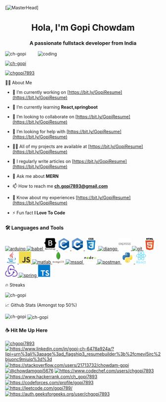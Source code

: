 [![MasterHead](https://i.pinimg.com/originals/2f/f4/28/2ff428006f3ade5f10beac69372062ab.gif)]
<h1 align="center">
Hola, I'm Gopi Chowdam</h1>
<h3 align="center">A passionate fullstack developer from India</h3>
<img align="right" alt="coding" width="398" src="https://cdn.dribbble.com/users/1162077/screenshots/3848914/programmer.gif" alt="ch-gopi" /> 
<p align="left"> <img src="https://komarev.com/ghpvc/?username=ch-gopi&label=Profile%20views&color=0e75b6&style=flat" alt="ch-gopi" /> </p>

<p align="left"> <a href="https://github.com/ryo-ma/github-profile-trophy"><img src="https://github-profile-trophy.vercel.app/?username=ch-gopi" alt="ch-gopi" /></a> </p>

<p align="left"> <a href="https://twitter.com/chgopi7893" target="blank"><img src="https://img.shields.io/twitter/follow/chgopi7893?logo=twitter&style=for-the-badge" alt="chgopi7893" /></a> </p>

👩‍💻 About Me
- 🔭 I’m currently working on [https://bit.ly/GopiResume](https://bit.ly/GopiResume)

- 🌱 I’m currently learning **React,springboot**

- 👯 I’m looking to collaborate on [https://bit.ly/GopiResume](https://bit.ly/GopiResume)

- 🤝 I’m looking for help with [https://bit.ly/GopiResume](https://bit.ly/GopiResume)

- 👨‍💻 All of my projects are available at [https://bit.ly/GopiResume](https://bit.ly/GopiResume)

- 📝 I regularly write articles on [https://bit.ly/GopiResume](https://bit.ly/GopiResume)

- 💬 Ask me about **MERN**

- 📫 How to reach me **ch.gopi7893@gmail.com**

- 📄 Know about my experiences [https://bit.ly/GopiResume](https://bit.ly/GopiResume)

- ⚡ Fun fact **I Love To Code**


<h3 align="left">🛠️ Languages and Tools</h3>
<p align="left"> <a href="https://www.arduino.cc/" target="_blank" rel="noreferrer"> <img src="https://cdn.worldvectorlogo.com/logos/arduino-1.svg" alt="arduino" width="40" height="40"/> </a> <a href="https://babeljs.io/" target="_blank" rel="noreferrer"> <img src="https://www.vectorlogo.zone/logos/babeljs/babeljs-icon.svg" alt="babel" width="40" height="40"/> </a> <a href="https://getbootstrap.com" target="_blank" rel="noreferrer"> <img src="https://raw.githubusercontent.com/devicons/devicon/master/icons/bootstrap/bootstrap-plain-wordmark.svg" alt="bootstrap" width="40" height="40"/> </a> <a href="https://www.cprogramming.com/" target="_blank" rel="noreferrer"> <img src="https://raw.githubusercontent.com/devicons/devicon/master/icons/c/c-original.svg" alt="c" width="40" height="40"/> </a> <a href="https://www.w3schools.com/cpp/" target="_blank" rel="noreferrer"> <img src="https://raw.githubusercontent.com/devicons/devicon/master/icons/cplusplus/cplusplus-original.svg" alt="cplusplus" width="40" height="40"/> </a> <a href="https://www.w3schools.com/css/" target="_blank" rel="noreferrer"> <img src="https://raw.githubusercontent.com/devicons/devicon/master/icons/css3/css3-original-wordmark.svg" alt="css3" width="40" height="40"/> </a> <a href="https://www.djangoproject.com/" target="_blank" rel="noreferrer"> <img src="https://cdn.worldvectorlogo.com/logos/django.svg" alt="django" width="40" height="40"/> </a> <a href="https://expressjs.com" target="_blank" rel="noreferrer"> <img src="https://raw.githubusercontent.com/devicons/devicon/master/icons/express/express-original-wordmark.svg" alt="express" width="40" height="40"/> </a> <a href="https://git-scm.com/" target="_blank" rel="noreferrer"> <img src="https://www.vectorlogo.zone/logos/git-scm/git-scm-icon.svg" alt="git" width="40" height="40"/> </a> <a href="https://www.w3.org/html/" target="_blank" rel="noreferrer"> <img src="https://raw.githubusercontent.com/devicons/devicon/master/icons/html5/html5-original-wordmark.svg" alt="html5" width="40" height="40"/> </a> <a href="https://www.java.com" target="_blank" rel="noreferrer"> <img src="https://raw.githubusercontent.com/devicons/devicon/master/icons/java/java-original.svg" alt="java" width="40" height="40"/> </a> <a href="https://developer.mozilla.org/en-US/docs/Web/JavaScript" target="_blank" rel="noreferrer"> <img src="https://raw.githubusercontent.com/devicons/devicon/master/icons/javascript/javascript-original.svg" alt="javascript" width="40" height="40"/> </a> <a href="https://www.mathworks.com/" target="_blank" rel="noreferrer"> <img src="https://upload.wikimedia.org/wikipedia/commons/2/21/Matlab_Logo.png" alt="matlab" width="40" height="40"/> </a> <a href="https://www.mongodb.com/" target="_blank" rel="noreferrer"> <img src="https://raw.githubusercontent.com/devicons/devicon/master/icons/mongodb/mongodb-original-wordmark.svg" alt="mongodb" width="40" height="40"/> </a> <a href="https://www.microsoft.com/en-us/sql-server" target="_blank" rel="noreferrer"> <img src="https://www.svgrepo.com/show/303229/microsoft-sql-server-logo.svg" alt="mssql" width="40" height="40"/> </a> <a href="https://nodejs.org" target="_blank" rel="noreferrer"> <img src="https://raw.githubusercontent.com/devicons/devicon/master/icons/nodejs/nodejs-original-wordmark.svg" alt="nodejs" width="40" height="40"/> </a> <a href="https://postman.com" target="_blank" rel="noreferrer"> <img src="https://www.vectorlogo.zone/logos/getpostman/getpostman-icon.svg" alt="postman" width="40" height="40"/> </a> <a href="https://www.python.org" target="_blank" rel="noreferrer"> <img src="https://raw.githubusercontent.com/devicons/devicon/master/icons/python/python-original.svg" alt="python" width="40" height="40"/> </a> <a href="https://reactjs.org/" target="_blank" rel="noreferrer"> <img src="https://raw.githubusercontent.com/devicons/devicon/master/icons/react/react-original-wordmark.svg" alt="react" width="40" height="40"/> </a> <a href="https://redux.js.org" target="_blank" rel="noreferrer"> <img src="https://raw.githubusercontent.com/devicons/devicon/master/icons/redux/redux-original.svg" alt="redux" width="40" height="40"/> </a> <a href="https://spring.io/" target="_blank" rel="noreferrer"> <img src="https://www.vectorlogo.zone/logos/springio/springio-icon.svg" alt="spring" width="40" height="40"/> </a> <a href="https://www.typescriptlang.org/" target="_blank" rel="noreferrer"> <img src="https://raw.githubusercontent.com/devicons/devicon/master/icons/typescript/typescript-original.svg" alt="typescript" width="40" height="40"/> </a> </p>


🔥 Streaks
<p><img align="center" src="https://github-readme-streak-stats.herokuapp.com/?user=ch-gopi&" alt="ch-gopi" /></p>


📈 Github Stats (Amongst top 50%)

<p><img align="left" src="https://github-readme-stats.vercel.app/api/top-langs?username=ch-gopi&show_icons=true&locale=en&layout=compact" alt="ch-gopi" /></p>

<p>&nbsp;<img align="center" src="https://github-readme-stats.vercel.app/api?username=ch-gopi&show_icons=true&locale=en" alt="ch-gopi" /></p>


<h3 align="left">☕ Hit Me Up Here</h3>
<p align="left">
<a href="https://twitter.com/chgopi7893" target="blank"><img align="center" src="https://raw.githubusercontent.com/rahuldkjain/github-profile-readme-generator/master/src/images/icons/Social/twitter.svg" alt="chgopi7893" height="30" width="40" /></a>
<a href="https://linkedin.com/in/https://www.linkedin.com/in/gopi-ch-6478a924a/?lipi=urn%3ali%3apage%3ad_flagship3_resumebuilder%3b%2fcmevi5irc%2bjuonc9miuiq%3d%3d" target="blank"><img align="center" src="https://raw.githubusercontent.com/rahuldkjain/github-profile-readme-generator/master/src/images/icons/Social/linked-in-alt.svg" alt="https://www.linkedin.com/in/gopi-ch-6478a924a/?lipi=urn%3ali%3apage%3ad_flagship3_resumebuilder%3b%2fcmevi5irc%2bjuonc9miuiq%3d%3d" height="30" width="40" /></a>
<a href="https://stackoverflow.com/users/https://stackoverflow.com/users/21713732/chowdam-gopi" target="blank"><img align="center" src="https://raw.githubusercontent.com/rahuldkjain/github-profile-readme-generator/master/src/images/icons/Social/stack-overflow.svg" alt="https://stackoverflow.com/users/21713732/chowdam-gopi" height="30" width="40" /></a>
<a href="https://www.youtube.com/c/@chowdamgopi5676" target="blank"><img align="center" src="https://raw.githubusercontent.com/rahuldkjain/github-profile-readme-generator/master/src/images/icons/Social/youtube.svg" alt="@chowdamgopi5676" height="30" width="40" /></a>
<a href="https://www.codechef.com/users/https://www.codechef.com/users/chgopi7893" target="blank"><img align="center" src="https://cdn.jsdelivr.net/npm/simple-icons@3.1.0/icons/codechef.svg" alt="https://www.codechef.com/users/chgopi7893" height="30" width="40" /></a>
<a href="https://www.hackerrank.com/https://www.hackerrank.com/ch_gopi7893" target="blank"><img align="center" src="https://raw.githubusercontent.com/rahuldkjain/github-profile-readme-generator/master/src/images/icons/Social/hackerrank.svg" alt="https://www.hackerrank.com/ch_gopi7893" height="30" width="40" /></a>
<a href="https://codeforces.com/profile/https://codeforces.com/profile/gopi7893" target="blank"><img align="center" src="https://raw.githubusercontent.com/rahuldkjain/github-profile-readme-generator/master/src/images/icons/Social/codeforces.svg" alt="https://codeforces.com/profile/gopi7893" height="30" width="40" /></a>
<a href="https://www.leetcode.com/https://leetcode.com/gopi789/" target="blank"><img align="center" src="https://raw.githubusercontent.com/rahuldkjain/github-profile-readme-generator/master/src/images/icons/Social/leet-code.svg" alt="https://leetcode.com/gopi789/" height="30" width="40" /></a>
<a href="https://auth.geeksforgeeks.org/user/https://auth.geeksforgeeks.org/user/chgopi7893" target="blank"><img align="center" src="https://raw.githubusercontent.com/rahuldkjain/github-profile-readme-generator/master/src/images/icons/Social/geeks-for-geeks.svg" alt="https://auth.geeksforgeeks.org/user/chgopi7893" height="30" width="40" /></a>
</p>
